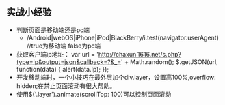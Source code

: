 ## 实战小经验
  + 判断页面是移动端还是pc端
     - /Android|webOS|iPhone|iPod|BlackBerry/i.test(navigator.userAgent)  //true为移动端  false为pc端
  + 获取客户端ip地址：
    var url = 'http://chaxun.1616.net/s.php?type=ip&output=json&callback=?&_=' + Math.random();
            $.getJSON(url, function(data) {
                alert(data.Ip);
            });
  + 开发移动端时，一个小技巧在最外层加个div.layer，设置高100%,overflow: hidden;在禁止页面滚动有很大帮助。
  + 使用$('.layer').animate(scrollTop: 100)可以控制页面滚动
